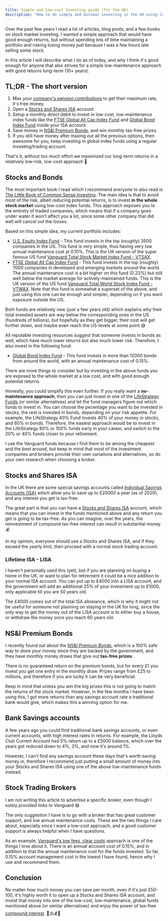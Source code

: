 ```yaml
---
title: Simple and Low-cost Investing guide (for the UK)
description: "How to do simple and minimal investing in the UK using low-cost index funds."
---
```


Over the past few years I read a lot of articles, blog posts, and a few books on stock market investing. I wanted a simple approach that would have good enough returns, but without spending lots of time maintaining a portfolio and risking losing money just because I was a few hours late selling some stock.

In this article I will describe what I do as of today, and why I think it's good enough for anyone that also strives for a simple low-maintenance approach with good returns long-term (10+ years).

## TL;DR - The short version

1. Max your [company's pension contributions](https://www.gov.uk/workplace-pensions/what-you-your-employer-and-the-government-pay) to get their maximum rate, it's free money.
2. Open a [Stocks and Shares ISA](https://www.vanguardinvestor.co.uk/investing-explained/stocks-shares-isa) account.
3. Setup a monthly direct debit to invest in low-cost, low-maintenance index funds like the [FTSE Global All Cap Index Fund](https://www.vanguardinvestor.co.uk/investments/vanguard-ftse-global-all-cap-index-fund-gbp-acc) and [Global Bond Index Fund](https://www.vanguardinvestor.co.uk/investments/vanguard-global-bond-index-fund-gbp-hedged-acc) inside your ISA account.
4. Save money in [NS&I Premium Bonds](https://www.nsandi.com/premium-bonds), and win monthly tax-free prizes.
5. If you still have money after maxing out all the previous options, then awesome for you, keep investing in global index funds using a regular investing/trading account.

That's it, without too much effort we maximized our long-term returns in a relatively low-risk, low-cost approach 💸

## Stocks and Bonds

The most important book I read which I recommend everyone to also read is [The Little Book of Common Sense Investing](https://smile.amazon.co.uk/Little-Book-Common-Sense-Investing/dp/1119404509/). The main idea is that to avoid most of the risk, albeit reducing potential returns, is to invest **in the whole stock market** using low-cost index funds. This approach exposes you to the entirety of traded companies, which means that if a company goes under water it won't affect you a lot, since some other company that did well will cancel out the losses.

Based on this simple idea, my current portfolio includes:
- [U.S. Equity Index Fund](https://www.vanguardinvestor.co.uk/investments/vanguard-us-equity-index-fund-gbp-acc) - This fund invests in the top (roughly) 3500 companies in the US. This fund is very simple, thus having very low annual maintenance cost at 0.10%. This is the UK version of the super famous US fund [Vanguard Total Stock Market Index Fund - VTSAX](https://investor.vanguard.com/mutual-funds/profile/VTSAX).
- [FTSE Global All Cap Index Fund](https://www.vanguardinvestor.co.uk/investments/vanguard-ftse-global-all-cap-index-fund-gbp-acc) - This fund invests in the top (roughly) 7000 companies in developed and emerging markets around the world. The annual maintenance cost is a bit higher on this fund (0.23%) but still well below the market average for actively-maintained funds. This is the UK version of the US fund [Vanguard Total World Stock Index Fund - VTWAX](https://investor.vanguard.com/mutual-funds/profile/VTWAX). Note that this fund is somewhat a superset of the above, and just using this one can be enough and simpler, depending on if you want exposure outside the US.

Both funds are relatively new (just a few years old) which explains why their total invested assets are way below the corresponding ones in the US (hundreds of billions), but hopefully as they get bigger, their cost will get further down, and maybe even reach the US-levels at some point 😅

All reputable investing resources suggest that someone invests in bonds as well, which have much lower returns but also much lower risk. Therefore, I also invest in the following fund:

- [Global Bond Index Fund](https://www.vanguardinvestor.co.uk/investments/vanguard-global-bond-index-fund-gbp-hedged-acc) - This fund invests in more than 12000 bonds from around the world, with an annual maintenance cost of 0.15%.

There are more things to consider but by investing in the above funds you are exposed to the whole market at a low cost, and with good enough potential returns.

Honestly, you could simplify this even further. If you really want a **no-maintenance approach**, then you can just invest in one of the [LifeStrategy Funds](https://www.vanguardinvestor.co.uk/investing-explained/what-are-lifestrategy-funds) (or similar alternatives) and let the fund managers figure out which funds to invest in. You can choose the pecentage you want to be invested in stocks, the rest is invested in bonds, depending on your risk appetite. For example, the LifeStrategy 40% Fund invests 40% of your money in stocks, and 60% in bonds. Therefore, the easiest approach would be to invest in the LifeStrategy 80% or 100% funds early in your career, and switch to the 20% or 40% funds closer to your retirement.

I use the Vanguard funds because I find them to be among the cheapest and the best around, but keep in mind that most of the investment companies and brokers provide their own variations and alternatives, so do your own research when choosing a broker.

## Stocks and Shares ISA

In the UK there are some special savings accounts called [Individual Savings Accounts (ISA)](https://www.gov.uk/individual-savings-accounts) which allow you to save up to £20000 a year (as of 2020), and any interest you get is tax-free.

The great part is that you can have a [Stocks and Shares ISA](https://www.vanguardinvestor.co.uk/investing-explained/stocks-shares-isa) account, which means that you can invest in the funds mentioned above and any return you get is going to be tax-free. As you can imagine, over the years, the reinvestment of compound tax-free interest can result in substantial money 💰

In my opinion, everyone should use a Stocks and Shares ISA, and if they exceed the yearly limit, then proceed with a normal stock trading account.

### Lifetime ISA - LISA

I haven't personally used this (yet), but if you are planning on buying a home in the UK, or want to plan for retirement it could be a nice addition to your normal ISA account. You can put up to £4000 into a LISA account, and the government will add an additional 25% of your investment up to £1000, only applicable till you are 50 years old.

The £4000 comes out of the total ISA allowance, which is why it might not be useful for someone not planning on staying in the UK for long, since the only way to get the money out of the LISA account is to either buy a house, or withdraw the money once you reach 60 years old.

## NS&I Premium Bonds

I recently found out about the [NS&I Premium Bonds](https://www.nsandi.com/premium-bonds), which is a 100% safe way to store your money since they are backed by the government, and they have monthly money draws that give out **tax-free prizes**.

There is no guaranteed return on the premium bonds, but for every £1 you invest you get one entry in the monthly draw. Prizes range from £25 to millions, and therefore if you are lucky it can be very beneficial.

Keep in mind that unless you win the big prizes this is not going to match the returns of the stock market. However, in the few months I have been using this, I got more returns than any savings account rate a traditional bank would give, which makes this a winning option for me.

## Bank Savings accounts

A few years ago you could find traditional bank savings accounts, or even current accounts, with high interest rates in returns. For example, the Lloyds Club Current Account had 5% return up to a £5000 balance, which over the years got reduced down to 4%, 3%, and now it's around 1%.

However, I can't find any savings account these days that's worth saving money in, therefore I recommend just putting a small amount of money into your Stocks and Shares ISA using one of the above low-maintenance funds instead.

## Stock Trading Brokers

I am not writing this article to advertise a specific broker, even though I solely provided links to Vanguard 😅

The only suggestion I have is to go with a broker that has great customer support, and low annual maintenance costs. These are the two things I care about, especially since I want a low-cost approach, and a good customer support is always helpful when I have questions.

As an example, [Vanguard's low fees, clear costs](https://www.vanguardinvestor.co.uk/what-we-offer/fees-explained) approach is one of the things I love about it. There is an annual account cost of 0.15%, and in addition to that the annual maintenance cost for the funds invested. So far, 0.15% account management cost is the lowest I have found, hence why I use and recommend them.

## Conclusion

No matter how much money you can save per month, even if it's just £50-100, it's highly worth it to open up a Stocks and Shares ISA account, and invest that money into one of the low-cost, low-maintenance, global funds mentioned above (or similar alternatives) and enjoy the power of tax-free [compound interest](https://www.investopedia.com/terms/c/compoundinterest.asp). 💸⛱️💰🏡
